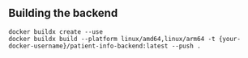 ## Building the backend

```
docker buildx create --use
docker buildx build --platform linux/amd64,linux/arm64 -t {your-docker-username}/patient-info-backend:latest --push .
```